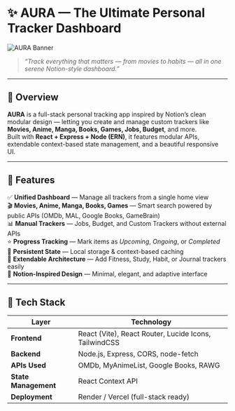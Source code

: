 # ✨ AURA — The Ultimate Personal Tracker Dashboard  

![AURA Banner](https://i.imgur.com/XZqG5Bt.png)  
> *“Track everything that matters — from movies to habits — all in one serene Notion-style dashboard.”*

---

## 🌈 Overview  

**AURA** is a full-stack personal tracking app inspired by Notion’s clean modular design — letting you create and manage custom trackers like **Movies, Anime, Manga, Books, Games, Jobs, Budget**, and more.  
Built with **React + Express + Node (ERN)**, it features modular APIs, extendable context-based state management, and a beautiful responsive UI.  

---

## 🚀 Features  

✅ **Unified Dashboard** — Manage all trackers from a single home view  
🎬 **Movies, Anime, Manga, Books, Games** — Smart search powered by public APIs (OMDb, MAL, Google Books, GameBrain)  
📊 **Manual Trackers** — Jobs, Budget, and Custom Trackers without external APIs  
⭐ **Progress Tracking** — Mark items as *Upcoming*, *Ongoing*, or *Completed*  
💾 **Persistent State** — Local storage & context-based caching  
🧩 **Extendable Architecture** — Add Fitness, Study, Habit, or Journal trackers easily  
🎨 **Notion-Inspired Design** — Minimal, elegant, and adaptive interface  

---

## 🧠 Tech Stack  

| Layer | Technology |
|-------|-------------|
| **Frontend** | React (Vite), React Router, Lucide Icons, TailwindCSS |
| **Backend** | Node.js, Express, CORS, node-fetch |
| **APIs Used** | OMDb, MyAnimeList, Google Books, RAWG |
| **State Management** | React Context API |
| **Deployment** | Render / Vercel (full-stack ready) |



